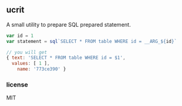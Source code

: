 ## ucrit

A small utility to prepare SQL prepared statement.

```js
var id = 1
var statement = sql`SELECT * FROM table WHERE id = __ARG_${id}`

// you will get
{ text: 'SELECT * FROM table WHERE id = $1',
  values: [ 1 ],
    name: '773ce390' }
```

### license 

MIT
